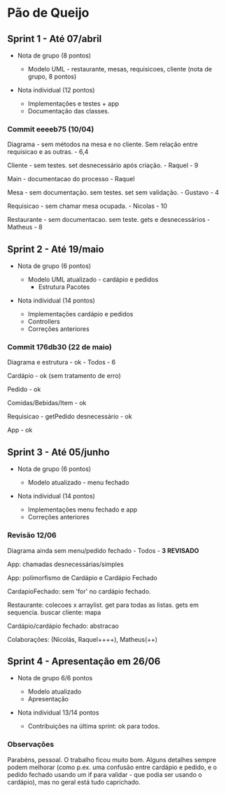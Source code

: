 # Pão de Queijo

## Sprint 1 - Até 07/abril
  - Nota de grupo (8 pontos)
    - Modelo UML - restaurante, mesas, requisicoes, cliente (nota de grupo, 8 pontos)
	
  - Nota individual (12 pontos)
    - Implementações e testes + app
    - Documentação das classes.

### Commit eeeeb75 (10/04)

Diagrama - sem métodos na mesa e no cliente. Sem relação entre requisicao e as outras. - 6,4

Cliente - sem testes. set desnecessário após criação. - Raquel - 9

Main - documentacao do processo - Raquel

Mesa - sem documentação. sem testes. set sem validação. - Gustavo - 4 

Requisicao - sem chamar mesa ocupada. - Nicolas - 10

Restaurante - sem documentacao. sem teste. gets e desnecessários - Matheus - 8 

## Sprint 2 - Até 19/maio
  - Nota de grupo (6 pontos)
    - Modelo UML atualizado - cardápio e pedidos
	  - Estrutura Pacotes
  
  - Nota individual (14 pontos)	
    - Implementações cardápio e pedidos
    - Controllers
    - Correções anteriores

### Commit 176db30 (22 de maio)

Diagrama e estrutura - ok - Todos - 6

Cardápio - ok (sem tratamento de erro)

Pedido - ok

Comidas/Bebidas/Item - ok

Requisicao - getPedido desnecessário - ok

App - ok

## Sprint 3 - Até 05/junho
  - Nota de grupo (6 pontos)
    - Modelo atualizado - menu fechado
  
  - Nota individual (14 pontos)	
    - Implementações menu fechado e app
    - Correções anteriores

### Revisão 12/06
Diagrama ainda sem menu/pedido fechado - Todos - **3 REVISADO**

App: chamadas desnecessárias/simples

App: polimorfismo de Cardápio e Cardápio Fechado

CardapioFechado: sem 'for' no cardápio fechado. 

Restaurante: colecoes x arraylist. get para todas as listas. gets em sequencia. buscar cliente: mapa

Cardápio/cardápio fechado: abstracao
  
Colaborações: (Nicolás, Raquel++++), Matheus(++)

## Sprint 4 - Apresentação em 26/06
  - Nota de grupo 6/6 pontos
	- Modelo atualizado
	- Apresentação
	
  - Nota individual 13/14 pontos
    - Contribuições na última sprint: ok para todos.


### Observações
Parabéns, pessoal. O trabalho ficou muito bom. Alguns detalhes sempre podem melhorar (como p.ex. uma confusão entre cardápio e pedido, e o pedido fechado usando um if para validar - que podia ser usando o cardápio), mas no geral está tudo caprichado.



